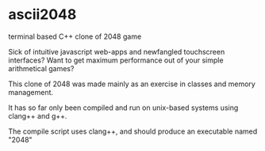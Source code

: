 # ascii2048
terminal based C++ clone of 2048 game

Sick of intuitive javascript web-apps and newfangled touchscreen interfaces?
Want to get maximum performance out of your simple arithmetical games?

This clone of 2048 was made mainly as an exercise in classes and
memory management.

It has so far only been compiled and run on unix-based systems
using clang++ and g++.

The compile script uses clang++, and should produce an executable named "2048"



